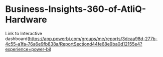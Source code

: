 # Business-Insights-360-of-AtliQ-Hardware 

Link to Interactive dashboard(https://app.powerbi.com/groups/me/reports/3dcaa98d-277b-4c55-a1fa-76a6e9fb838a/ReportSectiond44fe68e9ba0d12155e4?experience=power-bi)
